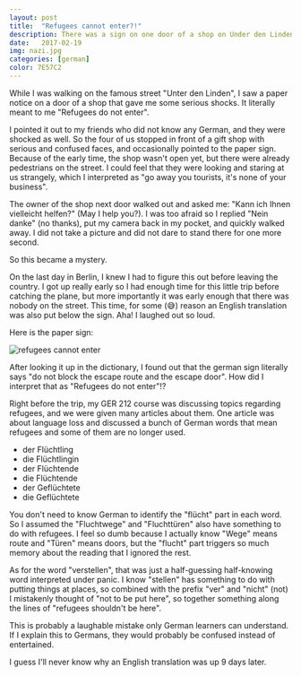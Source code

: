 ```yaml
---
layout: post
title:  "Refugees cannot enter?!"
description: There was a sign on one door of a shop on Under den Linden which says "refugees do not enter", or was there?
date:   2017-02-19
img: nazi.jpg
categories: [german]
color: 7E57C2
---
```


While I was walking on the famous street "Unter den Linden", I saw a paper notice on a door of a shop that gave me some serious shocks. It literally meant to me "Refugees do not enter".

I pointed it out to my friends who did not know any German, and they were shocked as well. So the four of us stopped in front of a gift shop with serious and confused faces, and occasionally pointed to the paper sign. Because of the early time, the shop wasn't open yet, but there were already pedestrians on the street. I could feel that they were looking and staring at us strangely, which I interpreted as "go away you tourists, it's none of your business".

The owner of the shop next door walked out and asked me: "Kann ich Ihnen vielleicht helfen?" (May I help you?). I was too afraid so I replied "Nein danke" (no thanks), put my camera back in my pocket, and quickly walked away. I did not take a picture and did not dare to stand there for one more second.

So this became a mystery.

On the last day in Berlin, I knew I had to figure this out before leaving the country. I got up really early so I had enough time for this little trip before catching the plane, but more importantly it was early enough that there was nobody on the street. This time, for some (😅) reason an English translation was also put below the sign. Aha! I laughed out so loud.

Here is the paper sign:

![refugees cannot enter]({{site.baseurl}}/images-hq/refugees/refugees.jpg)

After looking it up in the dictionary, I found out that the german sign literally says "do not block the escape route and the escape door". How did I interpret that as "Refugees do not enter"!?

Right before the trip, my GER 212 course was discussing topics regarding refugees, and we were given many articles about them. One article was about language loss and discussed a bunch of German words that mean refugees and some of them are no longer used.

- der Flüchtling
- die Flüchtlingin
- der Flüchtende
- die Flüchtende
- der Geflüchtete
- die Geflüchtete

You don't need to know German to identify the "flücht" part in each word. So I assumed the "Fluchtwege" and "Fluchttüren" also have something to do with refugees. I feel so dumb because I actually know "Wege" means route and "Türen" means doors, but the "flucht" part triggers so much memory about the reading that I ignored the rest.

As for the word "verstellen", that was just a half-guessing half-knowing word interpreted under panic. I know "stellen" has something to do with putting things at places, so combined with the prefix "ver" and "nicht" (not) I mistakenly thought of "not to be put here", so together something along the lines of "refugees shouldn't be here".

This is probably a laughable mistake only German learners can understand. If I explain this to Germans, they would probably be confused instead of entertained.

I guess I'll never know why an English translation was up 9 days later.
